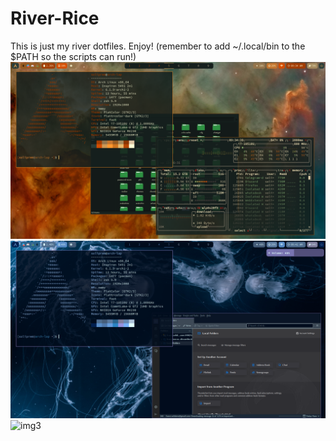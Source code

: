 # River-Rice
This is just my river dotfiles. Enjoy! (remember to add ~/.local/bin to the $PATH so the scripts can run!)
![img](screenshots/screenshot3.png)
![img2](screenshots/screenshot4.png)
![img3](img/screenshot5.png)
